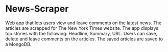 # News-Scraper
Web app that lets users view and leave comments on the latest news. The articles are scrapped for The New York Times website. The app displays top stories with the following: Headline, Summary, URL. Users can save, delete and leave comments on the articles. The saved articles are saved to a MongoDB.
